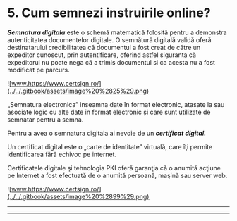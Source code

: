 # 5. Cum semnezi instruirile online?

 _**Semnatura digitala**_  este o schemă matematică folosită pentru a demonstra autenticitatea documentelor digitale. O semnătură digitală validă oferă destinatarului credibilitatea că documentul a fost creat de către un expeditor cunoscut, prin autentificare, oferind astfel siguranta că expeditorul nu poate nega că a trimis documentul si ca acesta nu a fost modificat pe parcurs.

![www.https://www.certsign.ro/](../../.gitbook/assets/image%20%2825%29.png)

„Semnatura electronica” inseamna date în format electronic, atasate la sau asociate logic cu alte date în format electronic și care sunt utilizate de semnatar pentru a semna.



Pentru a avea o semnatura digitala ai nevoie de un _**certificat digital.**_

Un certificat digital este o „carte de identitate” virtuală, care îţi permite identificarea fără echivoc pe internet.

Certificatele digitale şi tehnologia PKI oferă garanţia că o anumită acţiune pe Internet a fost efectuată de o anumită persoană, maşină sau server web.

![www.https://www.certsign.ro/](../../.gitbook/assets/image%20%2899%29.png)

 

 ****



 ****   





